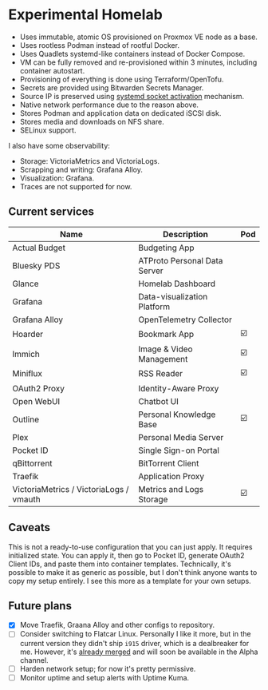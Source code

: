 # Experimental Homelab

- Uses immutable, atomic OS provisioned on Proxmox VE node as a base.
- Uses rootless Podman instead of rootful Docker.
- Uses Quadlets systemd-like containers instead of Docker Compose.
- VM can be fully removed and re-provisioned within 3 minutes, including container autostart.
- Provisioning of everything is done using Terraform/OpenTofu.
- Secrets are provided using Bitwarden Secrets Manager.
- Source IP is preserved using [systemd socket activation](https://github.com/eriksjolund/podman-networking-docs?tab=readme-ov-file#socket-activation-systemd-user-service) mechanism.
- Native network performance due to the reason above.
- Stores Podman and application data on dedicated iSCSI disk.
- Stores media and downloads on NFS share.
- SELinux support.

I also have some observability:

  - Storage: VictoriaMetrics and VictoriaLogs.
  - Scrapping and writing: Grafana Alloy.
  - Visualization: Grafana.
  - Traces are not supported for now.

## Current services

| Name                                    | Description                  | Pod |
|-----------------------------------------|------------------------------|-----|
| Actual Budget                           | Budgeting App                |     |
| Bluesky PDS                             | ATProto Personal Data Server |     |
| Glance                                  | Homelab Dashboard            |     |
| Grafana                                 | Data-visualization Platform  |     |
| Grafana Alloy                           | OpenTelemetry Collector      |     |
| Hoarder                                 | Bookmark App                 | ☑️  |
| Immich                                  | Image & Video Management     | ☑️  |
| Miniflux                                | RSS Reader                   | ☑️  |
| OAuth2 Proxy                            | Identity-Aware Proxy         |     |
| Open WebUI                              | Chatbot UI                   |     |
| Outline                                 | Personal Knowledge Base      | ☑️  |
| Plex                                    | Personal Media Server        |     |
| Pocket ID                               | Single Sign-on Portal        |     |
| qBittorrent                             | BitTorrent Client            |     |
| Traefik                                 | Application Proxy            |     |
| VictoriaMetrics / VictoriaLogs / vmauth | Metrics and Logs Storage     | ☑️  |

## Caveats

This is not a ready-to-use configuration that you can just apply. It requires initialized state.
You can apply it, then go to Pocket ID, generate OAuth2 Client IDs, and paste them into container templates.
Technically, it's possible to make it as generic as possible, but I don't think anyone wants to copy my setup entirely.
I see this more as a template for your own setups.

## Future plans

- [x] Move Traefik, Graana Alloy and other configs to repository. 
- [ ] Consider switching to Flatcar Linux. Personally I like it more, but in the current version they didn't ship
     `i915` driver, which is a dealbreaker for me. However, it's [already merged](https://github.com/flatcar/scripts/pull/2349)
      and will soon be available in the Alpha channel.
- [ ] Harden network setup; for now it's pretty permissive.
- [ ] Monitor uptime and setup alerts with Uptime Kuma.
